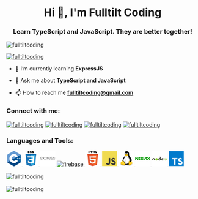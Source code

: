 <h1 align="center">Hi 👋, I'm Fulltilt Coding</h1>
<h3 align="center">Learn TypeScript and JavaScript. They are better together!</h3>

<p align="left"> <img src="https://komarev.com/ghpvc/?username=fulltiltcoding&label=Profile%20views&color=0e75b6&style=flat" alt="fulltiltcoding" /> </p>

<p align="left"> <a href="https://twitter.com/fulltiltcoding" target="blank"><img src="https://img.shields.io/twitter/follow/fulltiltcoding?logo=twitter&style=for-the-badge" alt="fulltiltcoding" /></a> </p>

- 🌱 I’m currently learning **ExpressJS**

- 💬 Ask me about **TypeScript and JavaScript**

- 📫 How to reach me **fulltiltcoding@gmail.com**

<h3 align="left">Connect with me:</h3>
<p align="left">
<a href="https://twitter.com/fulltiltcoding" target="blank"><img align="center" src="https://raw.githubusercontent.com/rahuldkjain/github-profile-readme-generator/master/src/images/icons/Social/twitter.svg" alt="fulltiltcoding" height="30" width="40" /></a>
<a href="https://linkedin.com/in/fulltiltcoding" target="blank"><img align="center" src="https://raw.githubusercontent.com/rahuldkjain/github-profile-readme-generator/master/src/images/icons/Social/linked-in-alt.svg" alt="fulltiltcoding" height="30" width="40" /></a>
<a href="https://fb.com/fulltiltcoding" target="blank"><img align="center" src="https://raw.githubusercontent.com/rahuldkjain/github-profile-readme-generator/master/src/images/icons/Social/facebook.svg" alt="fulltiltcoding" height="30" width="40" /></a>
<a href="https://www.youtube.com/c/fulltiltcoding" target="blank"><img align="center" src="https://raw.githubusercontent.com/rahuldkjain/github-profile-readme-generator/master/src/images/icons/Social/youtube.svg" alt="fulltiltcoding" height="30" width="40" /></a>
</p>

<h3 align="left">Languages and Tools:</h3>
<p align="left"> <a href="https://www.w3schools.com/cpp/" target="_blank" rel="noreferrer"> <img src="https://raw.githubusercontent.com/devicons/devicon/master/icons/cplusplus/cplusplus-original.svg" alt="cplusplus" width="40" height="40"/> </a> <a href="https://www.w3schools.com/css/" target="_blank" rel="noreferrer"> <img src="https://raw.githubusercontent.com/devicons/devicon/master/icons/css3/css3-original-wordmark.svg" alt="css3" width="40" height="40"/> </a> <a href="https://expressjs.com" target="_blank" rel="noreferrer"> <img src="https://raw.githubusercontent.com/devicons/devicon/master/icons/express/express-original-wordmark.svg" alt="express" width="40" height="40"/> </a> <a href="https://firebase.google.com/" target="_blank" rel="noreferrer"> <img src="https://www.vectorlogo.zone/logos/firebase/firebase-icon.svg" alt="firebase" width="40" height="40"/> </a> <a href="https://www.w3.org/html/" target="_blank" rel="noreferrer"> <img src="https://raw.githubusercontent.com/devicons/devicon/master/icons/html5/html5-original-wordmark.svg" alt="html5" width="40" height="40"/> </a> <a href="https://developer.mozilla.org/en-US/docs/Web/JavaScript" target="_blank" rel="noreferrer"> <img src="https://raw.githubusercontent.com/devicons/devicon/master/icons/javascript/javascript-original.svg" alt="javascript" width="40" height="40"/> </a> <a href="https://www.linux.org/" target="_blank" rel="noreferrer"> <img src="https://raw.githubusercontent.com/devicons/devicon/master/icons/linux/linux-original.svg" alt="linux" width="40" height="40"/> </a> <a href="https://www.nginx.com" target="_blank" rel="noreferrer"> <img src="https://raw.githubusercontent.com/devicons/devicon/master/icons/nginx/nginx-original.svg" alt="nginx" width="40" height="40"/> </a> <a href="https://nodejs.org" target="_blank" rel="noreferrer"> <img src="https://raw.githubusercontent.com/devicons/devicon/master/icons/nodejs/nodejs-original-wordmark.svg" alt="nodejs" width="40" height="40"/> </a> <a href="https://www.typescriptlang.org/" target="_blank" rel="noreferrer"> <img src="https://raw.githubusercontent.com/devicons/devicon/master/icons/typescript/typescript-original.svg" alt="typescript" width="40" height="40"/> </a> </p>

<p><img align="center" src="https://github-readme-stats.vercel.app/api/top-langs?username=fulltiltcoding&show_icons=true&locale=en&layout=compact" alt="fulltiltcoding" /></p>

<p><img align="center" src="https://github-readme-streak-stats.herokuapp.com/?user=fulltiltcoding&" alt="fulltiltcoding" /></p>
